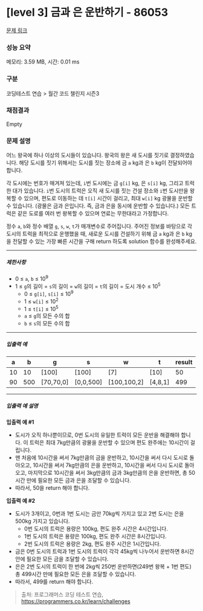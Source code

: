 # [level 3] 금과 은 운반하기 - 86053 

[문제 링크](https://school.programmers.co.kr/learn/courses/30/lessons/86053) 

### 성능 요약

메모리: 3.59 MB, 시간: 0.01 ms

### 구분

코딩테스트 연습 > 월간 코드 챌린지 시즌3

### 채점결과

Empty

### 문제 설명

<p>어느 왕국에 하나 이상의 도시들이 있습니다. 왕국의 왕은 새 도시를 짓기로 결정하였습니다. 해당 도시를 짓기 위해서는 도시를 짓는 장소에 금 <code>a</code> kg과 은 <code>b</code> kg이 전달되어야 합니다.</p>

<p>각 도시에는 번호가 매겨져 있는데, <code>i</code>번 도시에는 금 <code>g[i]</code> kg, 은 <code>s[i]</code> kg, 그리고 트럭 한 대가 있습니다. <code>i</code>번 도시의 트럭은 오직 새 도시를 짓는 건설 장소와 <code>i</code>번 도시만을 왕복할 수 있으며, 편도로 이동하는 데 <code>t[i]</code> 시간이 걸리고, 최대 <code>w[i]</code> kg 광물을 운반할 수 있습니다. (광물은 금과 은입니다. 즉, 금과 은을 동시에 운반할 수 있습니다.) 모든 트럭은 같은 도로를 여러 번 왕복할 수 있으며 연료는 무한대라고 가정합니다.</p>

<p>정수 <code>a</code>, <code>b</code>와 정수 배열 <code>g</code>, <code>s</code>, <code>w</code>, <code>t</code>가 매개변수로 주어집니다. 주어진 정보를 바탕으로 각 도시의 트럭을 최적으로 운행했을 때, 새로운 도시를 건설하기 위해 금 <code>a</code> kg과 은 <code>b</code> kg을 전달할 수 있는 가장 빠른 시간을 구해 return 하도록 solution 함수를 완성해주세요.</p>

<hr>

<h5>제한사항</h5>

<ul>
<li>0 ≤ <code>a</code>, <code>b</code> ≤ 10<sup>9</sup></li>
<li>1 ≤ <code>g</code>의 길이 = <code>s</code>의 길이 = <code>w</code>의 길이 = <code>t</code>의 길이 = 도시 개수 ≤ 10<sup>5</sup>

<ul>
<li>0 ≤ <code>g[i]</code>, <code>s[i]</code> ≤ 10<sup>9</sup></li>
<li>1 ≤ <code>w[i]</code> ≤ 10<sup>2</sup></li>
<li>1 ≤ <code>t[i]</code> ≤ 10<sup>5</sup></li>
<li><code>a</code> ≤ <code>g</code>의 모든 수의 합</li>
<li><code>b</code> ≤ <code>s</code>의 모든 수의 합</li>
</ul></li>
</ul>

<hr>

<h5>입출력 예</h5>
<table class="table">
        <thead><tr>
<th>a</th>
<th>b</th>
<th>g</th>
<th>s</th>
<th>w</th>
<th>t</th>
<th>result</th>
</tr>
</thead>
        <tbody><tr>
<td>10</td>
<td>10</td>
<td>[100]</td>
<td>[100]</td>
<td>[7]</td>
<td>[10]</td>
<td>50</td>
</tr>
<tr>
<td>90</td>
<td>500</td>
<td>[70,70,0]</td>
<td>[0,0,500]</td>
<td>[100,100,2]</td>
<td>[4,8,1]</td>
<td>499</td>
</tr>
</tbody>
      </table>
<hr>

<h5>입출력 예 설명</h5>

<p><strong>입출력 예 #1</strong></p>

<ul>
<li>도시가 오직 하나뿐이므로, 0번 도시의 유일한 트럭이 모든 운반을 해결해야 합니다. 이 트럭은 최대 7kg만큼의 광물을 운반할 수 있으며 편도 완주에는 10시간이 걸립니다.</li>
<li>맨 처음에 10시간을 써서 7kg만큼의 금을 운반하고, 10시간을 써서 다시 도시로 돌아오고, 10시간을 써서 7kg만큼의 은을 운반하고, 10시간을 써서 다시 도시로 돌아오고, 마지막으로 10시간을 써서 3kg만큼의 금과 3kg만큼의 은을 운반하면, 총 50시간 만에 필요한 모든 금과 은을 조달할 수 있습니다.</li>
<li>따라서, 50을 return 해야 합니다.</li>
</ul>

<p><strong>입출력 예 #2</strong></p>

<ul>
<li>도시가 3개이고, 0번과 1번 도시는 금만 70kg씩 가지고 있고 2번 도시는 은을 500kg 가지고 있습니다.

<ul>
<li>0번 도시의 트럭은 용량은 100kg, 편도 완주 시간은 4시간입니다.</li>
<li>1번 도시의 트럭은 용량은 100kg, 편도 완주 시간은 8시간입니다.</li>
<li>2번 도시의 트럭은 용량은 2kg, 편도 완주 시간은 1시간입니다.</li>
</ul></li>
<li>금은 0번 도시의 트럭과 1번 도시의 트럭이 각각 45kg씩 나누어서 운반하면 8시간 안에 필요한 모든 금을 조달할 수 있습니다.</li>
<li>은은 2번 도시의 트럭이 한 번에 2kg씩 250번 운반하면(249번 왕복 + 1번 편도) 총 499시간 만에 필요한 모든 은을 조달할 수 있습니다.</li>
<li>따라서, 499를 return 해야 합니다.</li>
</ul>


> 출처: 프로그래머스 코딩 테스트 연습, https://programmers.co.kr/learn/challenges